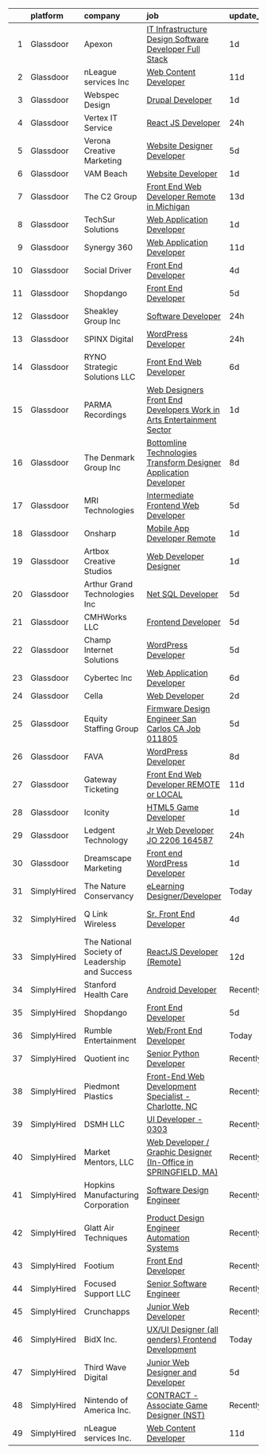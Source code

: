 

|    | platform    | company                                        | job                                                                                                                                                                                                                                                                                                                                                                                                                                                                                                                                                                                                                                                                                                                                                                                                                                                                                                                                                                                                                                                                                                                                               | update_time   | location                |
|---:|:------------|:-----------------------------------------------|:--------------------------------------------------------------------------------------------------------------------------------------------------------------------------------------------------------------------------------------------------------------------------------------------------------------------------------------------------------------------------------------------------------------------------------------------------------------------------------------------------------------------------------------------------------------------------------------------------------------------------------------------------------------------------------------------------------------------------------------------------------------------------------------------------------------------------------------------------------------------------------------------------------------------------------------------------------------------------------------------------------------------------------------------------------------------------------------------------------------------------------------------------|:--------------|:------------------------|
|  1 | Glassdoor   | Apexon                                         | [IT Infrastructure Design   Software Developer   Full Stack](https://www.glassdoor.com/partner/jobListing.htm?pos=121&ao=1136043&s=58&guid=000001816623324887a9465c83152840&src=GD_JOB_AD&t=SR&vt=w&cs=1_d931d678&cb=1655275991952&jobListingId=1007937039869&jrtk=3-0-1g5j26cjeq063801-1g5j26cjs2heh000-49ab25c4a57032f2-)                                                                                                                                                                                                                                                                                                                                                                                                                                                                                                                                                                                                                                                                                                                                                                                                                       | 1d            | Chicago, IL             |
|  2 | Glassdoor   | nLeague services Inc                           | [Web Content Developer](https://www.glassdoor.com/partner/jobListing.htm?pos=114&ao=1136043&s=58&guid=000001816623324887a9465c83152840&src=GD_JOB_AD&t=SR&vt=w&ea=1&cs=1_288763d3&cb=1655275991951&jobListingId=1007916576869&jrtk=3-0-1g5j26cjeq063801-1g5j26cjs2heh000-df2d8b73c28e92ba-)                                                                                                                                                                                                                                                                                                                                                                                                                                                                                                                                                                                                                                                                                                                                                                                                                                                       | 11d           | Atlanta, GA             |
|  3 | Glassdoor   | Webspec Design                                 | [Drupal Developer](https://www.glassdoor.com/partner/jobListing.htm?pos=125&ao=1136043&s=58&guid=000001816623324887a9465c83152840&src=GD_JOB_AD&t=SR&vt=w&ea=1&cs=1_b5eecd89&cb=1655275991952&jobListingId=1007935838976&jrtk=3-0-1g5j26cjeq063801-1g5j26cjs2heh000-45adb0aea70aaad9-)                                                                                                                                                                                                                                                                                                                                                                                                                                                                                                                                                                                                                                                                                                                                                                                                                                                            | 1d            | Remote                  |
|  4 | Glassdoor   | Vertex IT Service                              | [React JS Developer](https://www.glassdoor.com/partner/jobListing.htm?pos=109&ao=1136043&s=58&guid=000001816623324887a9465c83152840&src=GD_JOB_AD&t=SR&vt=w&ea=1&cs=1_d8b1a79d&cb=1655275991951&jobListingId=1007939133212&jrtk=3-0-1g5j26cjeq063801-1g5j26cjs2heh000-13e54f09f3bab6e6-)                                                                                                                                                                                                                                                                                                                                                                                                                                                                                                                                                                                                                                                                                                                                                                                                                                                          | 24h           | Remote                  |
|  5 | Glassdoor   | Verona Creative Marketing                      | [Website Designer Developer](https://www.glassdoor.com/partner/jobListing.htm?pos=129&ao=1136043&s=58&guid=000001816623324887a9465c83152840&src=GD_JOB_AD&t=SR&vt=w&ea=1&cs=1_25db0b32&cb=1655275991956&jobListingId=1007929630622&jrtk=3-0-1g5j26cjeq063801-1g5j26cjs2heh000-7627670389c97643-)                                                                                                                                                                                                                                                                                                                                                                                                                                                                                                                                                                                                                                                                                                                                                                                                                                                  | 5d            | Remote                  |
|  6 | Glassdoor   | VAM Beach                                      | [Website Developer](https://www.glassdoor.com/partner/jobListing.htm?pos=110&ao=1136043&s=58&guid=000001816623324887a9465c83152840&src=GD_JOB_AD&t=SR&vt=w&ea=1&cs=1_7ec76f15&cb=1655275991951&jobListingId=1007936595651&jrtk=3-0-1g5j26cjeq063801-1g5j26cjs2heh000-cb55c50691f9c0fd-)                                                                                                                                                                                                                                                                                                                                                                                                                                                                                                                                                                                                                                                                                                                                                                                                                                                           | 1d            | Remote                  |
|  7 | Glassdoor   | The C2 Group                                   | [Front End Web Developer  Remote in Michigan ](https://www.glassdoor.com/partner/jobListing.htm?pos=104&ao=1110586&s=58&guid=000001816623324887a9465c83152840&src=GD_JOB_AD&t=SR&vt=w&ea=1&cs=1_4907e301&cb=1655275991950&jobListingId=1007910229074&cpc=654405A9B1E0A9F5&jrtk=3-0-1g5j26cjeq063801-1g5j26cjs2heh000-e03917c5477f11c5--6NYlbfkN0A8vWNZu0Fuho3WsY_OlUy3fu0c3DIrtD5o3Tw6pQ4lFPHBGkmDutwfMhHWYxWA81dfim1KW3nE2cBjuW--Ph5XZ4uoo6lR150u2uiVdBsuUVH2ncY9E0OC7zdpugZ0S8WJdfbv0C4EXeCRyY8Sk3xaDNZwN2Ov14SSbySwO2F0xMANqRf4iDbK7JRNfL68BR46YlaeQfiqdl5IePV9zSc9rrwkhmuB9hxQ3d8xXC5SGkiaIq7htSzYABx15gsSEdgQ91Knur5VR2m-2ddd3uXPmyDyiAtL97G5rasSryGpMBTRnMelaimI4Vo8advIMp-tI78apbrvpu1cDki4CXt-quLRVcFJ_4Utzj6_l1e_5rttI3kP-WZQPQqlxEgUA1eyRMPgVPrbHEsaeVPpexooHHSiuidyiut-Q47iW8rv5Sn4dVSaropZ7ICXegyh0-HNaY4Czr6g3NmsbdO7JFkDqo2U_XaRZ6bui53NK_sH9La3Y_lVRq7DDVM28YrGUbouIFhqrRIMbPnfENSRh0vpKQxf_FZhIXEbHjj34cuedQ%3D%3D)                                                                                                                                                                                                               | 13d           | Remote                  |
|  8 | Glassdoor   | TechSur Solutions                              | [Web Application Developer](https://www.glassdoor.com/partner/jobListing.htm?pos=120&ao=1136043&s=58&guid=000001816623324887a9465c83152840&src=GD_JOB_AD&t=SR&vt=w&ea=1&cs=1_574d0323&cb=1655275991952&jobListingId=1007937613250&jrtk=3-0-1g5j26cjeq063801-1g5j26cjs2heh000-10750eecf7d0ddc1-)                                                                                                                                                                                                                                                                                                                                                                                                                                                                                                                                                                                                                                                                                                                                                                                                                                                   | 1d            | Washington, DC          |
|  9 | Glassdoor   | Synergy 360                                    | [Web Application Developer](https://www.glassdoor.com/partner/jobListing.htm?pos=102&ao=1110586&s=58&guid=000001816623324887a9465c83152840&src=GD_JOB_AD&t=SR&vt=w&ea=1&cs=1_3120e880&cb=1655275991950&jobListingId=1007916078773&cpc=F583A5AE0DDDFE3A&jrtk=3-0-1g5j26cjeq063801-1g5j26cjs2heh000-29ccddcbc13599f4--6NYlbfkN0D3144mSAre_s2DyY13LhQs0VT40Ny06JpOHOzDNPfCMOPtH0hK8WyPBEVs6-RgPgnDufC31XtsuCJqo2t82BuI4oDEEYmSSiJecdWdwZ5OkPEEIKfQITnmixD97aXNUSMzjoxhCKQuq1KRbgfrOJ90P5KGiPcJ5p4rhkZ_0KPveUBLie4BHOSvCqtR9KEzhcXU5Ed_hQ9H9f-ZJ-0NZlbXghPvG6FB_WVjA2r3vcGC3PxiX3NFExEOdTso2zFng7VFZ0SyfOli3BmbhGN7Ic5hu6ZGb8dukXf4D29onXWHwI5vEZv6anfGj3iNScGBKipzXSkX28Ntnfy9eJp_0EJw7GbdrsDSQCBC8deAYKLO5WGb5mvrcqavnUINSIQbU9yxV9iXZ4yJNrFIwayorKmClGf9IVdy5RcSb1GV7TprhEfRCks9NNRRWHsCMOdaUIVbMvY6Nb9hfJjcbo85wwy_JDmSXuUQER6XVl2hX10dEdsYSmtTTy4oq42_-84TKqg%3D)                                                                                                                                                                                                                                                                                | 11d           | Remote                  |
| 10 | Glassdoor   | Social Driver                                  | [Front End Developer](https://www.glassdoor.com/partner/jobListing.htm?pos=130&ao=1136043&s=58&guid=000001816623324887a9465c83152840&src=GD_JOB_AD&t=SR&vt=w&ea=1&cs=1_b2b648d8&cb=1655275991956&jobListingId=1007931602488&jrtk=3-0-1g5j26cjeq063801-1g5j26cjs2heh000-050af103d66d8998-)                                                                                                                                                                                                                                                                                                                                                                                                                                                                                                                                                                                                                                                                                                                                                                                                                                                         | 4d            | Washington, DC          |
| 11 | Glassdoor   | Shopdango                                      | [Front End Developer](https://www.glassdoor.com/partner/jobListing.htm?pos=123&ao=1136043&s=58&guid=000001816623324887a9465c83152840&src=GD_JOB_AD&t=SR&vt=w&ea=1&cs=1_1baa4b9a&cb=1655275991952&jobListingId=1007930332314&jrtk=3-0-1g5j26cjeq063801-1g5j26cjs2heh000-f5761aed3df20b4a-)                                                                                                                                                                                                                                                                                                                                                                                                                                                                                                                                                                                                                                                                                                                                                                                                                                                         | 5d            | Remote                  |
| 12 | Glassdoor   | Sheakley Group  Inc                            | [Software Developer](https://www.glassdoor.com/partner/jobListing.htm?pos=119&ao=1136043&s=58&guid=000001816623324887a9465c83152840&src=GD_JOB_AD&t=SR&vt=w&ea=1&cs=1_e4cbe72d&cb=1655275991952&jobListingId=1007939988092&jrtk=3-0-1g5j26cjeq063801-1g5j26cjs2heh000-e75eaa2a064b0d15-)                                                                                                                                                                                                                                                                                                                                                                                                                                                                                                                                                                                                                                                                                                                                                                                                                                                          | 24h           | Remote                  |
| 13 | Glassdoor   | SPINX Digital                                  | [WordPress Developer](https://www.glassdoor.com/partner/jobListing.htm?pos=116&ao=1136043&s=58&guid=000001816623324887a9465c83152840&src=GD_JOB_AD&t=SR&vt=w&ea=1&cs=1_108ebb62&cb=1655275991951&jobListingId=1007938166075&jrtk=3-0-1g5j26cjeq063801-1g5j26cjs2heh000-93764859a95d8273-)                                                                                                                                                                                                                                                                                                                                                                                                                                                                                                                                                                                                                                                                                                                                                                                                                                                         | 24h           | Remote                  |
| 14 | Glassdoor   | RYNO Strategic Solutions LLC                   | [Front End Web Developer](https://www.glassdoor.com/partner/jobListing.htm?pos=128&ao=1136043&s=58&guid=000001816623324887a9465c83152840&src=GD_JOB_AD&t=SR&vt=w&ea=1&cs=1_59e8657a&cb=1655275991956&jobListingId=1007927058161&jrtk=3-0-1g5j26cjeq063801-1g5j26cjs2heh000-4ec8e12dea618db1-)                                                                                                                                                                                                                                                                                                                                                                                                                                                                                                                                                                                                                                                                                                                                                                                                                                                     | 6d            | Remote                  |
| 15 | Glassdoor   | PARMA Recordings                               | [Web Designers Front End Developers   Work in Arts   Entertainment Sector](https://www.glassdoor.com/partner/jobListing.htm?pos=105&ao=1110586&s=58&guid=000001816623324887a9465c83152840&src=GD_JOB_AD&t=SR&vt=w&ea=1&cs=1_49d760fa&cb=1655275991951&jobListingId=1007936127371&cpc=47CFDC01B3F81FAC&jrtk=3-0-1g5j26cjeq063801-1g5j26cjs2heh000-e9a97b03e154af19--6NYlbfkN0BMd6i3W3qmAtDke4ZitYLMBEMpVvOQU_aO9JUqgRRkg0YiWr3O3EY-kQ_OnwYZe1kEGbPykYfxN0SPjhNNf6ok3NSl-efremPdl_yE9Oxlai6wWmpYxgSooe-BCUgqWHH54-yszYlnQl4scJjmMMVq60-GBGS04NWaZxcJlVN02CRrUisv2CDACHWLvk34R4cGqpReCAAVTUudcZCglz_0BEWfuRDmZgLf93jxd62P_94BaWl71pLZp_-xeyVJlOuEFOy_D5HJz0lqPfKhgytQuzHautRMsjH94_PAHYK6KPXKM6uNeosnuD_XOA0B97LID53jRx_25QO7mI3psxQ7DtpkqoY0GIW0HaXgSV4J45y5ABCVtNx_yowaV8rJ_eylF43qz8jwpETklY2qQmqfoUOaShIeE2G9a_-wza-R44CxzQYTZ-akbgo-P2nkJJ646fL9KcnAMWWCZRDdqcOjIC8fqttdNT0rDdlhQA_0yVpeSePDAo48RiwKUTBq2KeTzCOIezFeMbsOOQUbmFzxqh_oKSHDx3G0uCABXYklb6F2uUmqV6iK)                                                                                                                                                                               | 1d            | Remote                  |
| 16 | Glassdoor   | The Denmark Group  Inc                         | [ Bottomline Technologies Transform Designer Application Developer ](https://www.glassdoor.com/partner/jobListing.htm?pos=101&ao=1110586&s=58&guid=000001816623324887a9465c83152840&src=GD_JOB_AD&t=SR&vt=w&ea=1&cs=1_f2d7d31c&cb=1655275991950&jobListingId=1007920677812&cpc=6EF74AC2F94C1840&jrtk=3-0-1g5j26cjeq063801-1g5j26cjs2heh000-c9509fc5d067a275--6NYlbfkN0CnvnrZV6i1JGX1yqycrBVKxG_QbmFGo1hJvaAPDrdCVTET5rWUgFWpZGgoZc06_HNnY7hdT5y1kDU_dzPnswIN34pdZNgNK1ilmmQcF4UlgBkJtOJXqS4SHehDpnMOgd-7-BM4x5-4Lwr_f_7lGtzLgqaA8CJxUoK7HXFt460O2Himc83l5I4fCMyIzzRDPz0CMVurktET4abq2hnLEGOE3B_bO5Nz6Zgj6fi0hLV1-RDOMLgps9UoRpstCCBLZ0tj6dPQ-PHcs4J3Ysip6Cq_yLOlBR4DoMg8LzIi67G0PQmNhqWbucmzFmBuu-JErdG-5vwjk_l-QhLukN-bKVsdubxUkytwUZH0ISlQZMvsmrv4j3_yuGR06HyZ5NTawN2laWHVKaZuvk5lPM-izBl6zFZQCU2wOVXA4OkB3NXrl3fUvwiFcHzwsUhmFS2OxM9tq6mnMtz946fM8nObVhZyWFmfZvOiPGMjfFP7yF5cwKfZmUKc6nSoSfTj9TbaCzZa3hAU_TyM2_fHOsJ_CbzSfC5iyTE-vjNVyc7op-MxrRI13jiu5FqFHAoz_F3lNls%3D)                                                                                                                                                                       | 8d            | Remote                  |
| 17 | Glassdoor   | MRI Technologies                               | [Intermediate Frontend Web Developer](https://www.glassdoor.com/partner/jobListing.htm?pos=118&ao=1136043&s=58&guid=000001816623324887a9465c83152840&src=GD_JOB_AD&t=SR&vt=w&ea=1&cs=1_a0091063&cb=1655275991952&jobListingId=1007930173683&jrtk=3-0-1g5j26cjeq063801-1g5j26cjs2heh000-1b7009ab4180666d-)                                                                                                                                                                                                                                                                                                                                                                                                                                                                                                                                                                                                                                                                                                                                                                                                                                         | 5d            | Remote                  |
| 18 | Glassdoor   | Onsharp                                        | [Mobile App Developer  Remote ](https://www.glassdoor.com/partner/jobListing.htm?pos=124&ao=1136043&s=58&guid=000001816623324887a9465c83152840&src=GD_JOB_AD&t=SR&vt=w&ea=1&cs=1_0cb74e88&cb=1655275991952&jobListingId=1007937581178&jrtk=3-0-1g5j26cjeq063801-1g5j26cjs2heh000-4be2409974c49a20-)                                                                                                                                                                                                                                                                                                                                                                                                                                                                                                                                                                                                                                                                                                                                                                                                                                               | 1d            | Fargo, ND               |
| 19 | Glassdoor   | Artbox Creative Studios                        | [Web Developer Designer](https://www.glassdoor.com/partner/jobListing.htm?pos=117&ao=1136043&s=58&guid=000001816623324887a9465c83152840&src=GD_JOB_AD&t=SR&vt=w&ea=1&cs=1_d9f59de1&cb=1655275991952&jobListingId=1007936153818&jrtk=3-0-1g5j26cjeq063801-1g5j26cjs2heh000-a2690f324a798b58-)                                                                                                                                                                                                                                                                                                                                                                                                                                                                                                                                                                                                                                                                                                                                                                                                                                                      | 1d            | Remote                  |
| 20 | Glassdoor   | Arthur Grand Technologies Inc                  | [Net SQL Developer](https://www.glassdoor.com/partner/jobListing.htm?pos=112&ao=1136043&s=58&guid=000001816623324887a9465c83152840&src=GD_JOB_AD&t=SR&vt=w&ea=1&cs=1_3f8ab3aa&cb=1655275991951&jobListingId=1007929005059&jrtk=3-0-1g5j26cjeq063801-1g5j26cjs2heh000-7dc177e4791c138f-)                                                                                                                                                                                                                                                                                                                                                                                                                                                                                                                                                                                                                                                                                                                                                                                                                                                           | 5d            | Remote                  |
| 21 | Glassdoor   | CMHWorks  LLC                                  | [Frontend Developer](https://www.glassdoor.com/partner/jobListing.htm?pos=108&ao=1136043&s=58&guid=000001816623324887a9465c83152840&src=GD_JOB_AD&t=SR&vt=w&ea=1&cs=1_55b79c2e&cb=1655275991951&jobListingId=1007929345989&jrtk=3-0-1g5j26cjeq063801-1g5j26cjs2heh000-ca251cafc0e107eb-)                                                                                                                                                                                                                                                                                                                                                                                                                                                                                                                                                                                                                                                                                                                                                                                                                                                          | 5d            | Remote                  |
| 22 | Glassdoor   | Champ Internet Solutions                       | [WordPress Developer](https://www.glassdoor.com/partner/jobListing.htm?pos=111&ao=1136043&s=58&guid=000001816623324887a9465c83152840&src=GD_JOB_AD&t=SR&vt=w&ea=1&cs=1_f22c6917&cb=1655275991951&jobListingId=1007929198404&jrtk=3-0-1g5j26cjeq063801-1g5j26cjs2heh000-c0e44c97e592497c-)                                                                                                                                                                                                                                                                                                                                                                                                                                                                                                                                                                                                                                                                                                                                                                                                                                                         | 5d            | Remote                  |
| 23 | Glassdoor   | Cybertec Inc                                   | [Web Application Developer](https://www.glassdoor.com/partner/jobListing.htm?pos=122&ao=1136043&s=58&guid=000001816623324887a9465c83152840&src=GD_JOB_AD&t=SR&vt=w&ea=1&cs=1_d31b20d0&cb=1655275991952&jobListingId=1007926056460&jrtk=3-0-1g5j26cjeq063801-1g5j26cjs2heh000-dc846ea0a3f4aeb2-)                                                                                                                                                                                                                                                                                                                                                                                                                                                                                                                                                                                                                                                                                                                                                                                                                                                   | 6d            | Remote                  |
| 24 | Glassdoor   | Cella                                          | [Web Developer](https://www.glassdoor.com/partner/jobListing.htm?pos=103&ao=1110586&s=58&guid=000001816623324887a9465c83152840&src=GD_JOB_AD&t=SR&vt=w&cs=1_50875e59&cb=1655275991950&jobListingId=1007933574378&cpc=F41FEAB56D215062&jrtk=3-0-1g5j26cjeq063801-1g5j26cjs2heh000-ead3625b093bf14a--6NYlbfkN0ABL5jwqrJX8j4-zsE1pdctockIOMh3bUiDojLxDHSgfnyfdrl215GIT9Vdrv6w9UmLqWcOeJ4vt1pB5ItNXJdgMiO-Ksj15E6QSuMBh3603ZTAGpzIEoiCcCHlb9jgzp_S7HUAjna3-9oAyl-6rnDYzDAaQqjBta0RkHRDi6R1_m8VHU6z17nHk6017y_IX4uyGMeansIOVj1yh-gJ2Zn3RZAp4nMTj7oEJb7dotAGG3bgv8TnkkDYqJL0gEQc9wXv9z5xdEOCqNWndLSPCo9U2nB62TKdZrXbEcvxvvT14xQvubNBL8R031Dro_UeeDF_4LY2uPtoZ7Qj02LKcwoFK5sLsALGRmL5-kbiL0hTmK8p_N-F8C-KMGQuvW_qHUiDy1ZeCQL20-nMGT7IC9WcZoXWY1BklkaWjHtQchJ_LhjTD7LAUr5iQcJ2UXtjzvLi_vYSfmGdUwfm7geGtMT3qIUwHnWQeplR1vRRqPxzSuvNLEOwglhMZMnIUfjaYov6l7V06seVnZl0Y4BtU3tqq2BBwN1BmRf7U1oxsjkMQtQP9k0qbvnVPT97XhZVMyTYVrTi4D-ttKqm17lqOsNUPtIV4GjgVPKvy1t01h3ytOeSckT_kE7aUMt8Xqmzxf-u7nghhjYGwqsxh6gFfA_ionLdkCrrcmHkIKX4JavOaw6tuL8upEzM6TOzTqRkZdzmlvgWu3HWuA28kwMWSZY-cgWnDDr7EJIatIkbVoqrAW_yKedYwyf1wxXAI7lWA-EqgISlIgpdGrOs6P-YBA9EPtz80tH5uNY%3D) | 2d            | Atlanta, GA             |
| 25 | Glassdoor   | Equity Staffing Group                          | [Firmware Design Engineer  San Carlos  CA  Job 011805 ](https://www.glassdoor.com/partner/jobListing.htm?pos=107&ao=1110586&s=58&guid=000001816623324887a9465c83152840&src=GD_JOB_AD&t=SR&vt=w&ea=1&cs=1_e29994b5&cb=1655275991951&jobListingId=1007929208788&cpc=2CAED5C921A5F994&jrtk=3-0-1g5j26cjeq063801-1g5j26cjs2heh000-57e1a28f58a6a401--6NYlbfkN0C1yyJIapRlEdYOhDmVropYbNu6_NST9zaz4GWjsOuGwSr2S_wuxMSgMUxyoNOegNIN1ovF8ZPnLh8M7aZ-Chbaw6RTlL-SOQEQhXQU6mUBQbZ7_bGBD_5odl_URqtHr6MnfKEF2gIgNSF2tEsxq8uZruxc30RkDvWi2CjxLH2qjzcRAL0xFZtR3g9iaiY-InODUpkRrDOlGmqUG_ECiCxzNeGTq_OGC4n3dwNxjPWY1a-AYBHomwo-6R-fgixHQwCdspMfhoPEyMTjJJMw0ScyUbP_y1FXhTxCKRD8zirOicWebw7NUXvRUlEI9ff3zT8wz6ez6k2JE77m4n3lV2nil2R066XmtdBr7jDT_8H3GzPhWPAtsthrMZzSSr3P46-2kREGN2eLEqO92tDZlsqZiwD8FgLwQvAUIRBxQKctpLZmmWdGLGl7jvXQeJGhlY5IMorQJZkdZKVWhZnGEzb82I9yVyASt30mil9lmqmklns6ZWdTMgs70V-sB4-B8b1NiqA_fyJT8w%3D%3D)                                                                                                                                                                                                                                      | 5d            | San Carlos, CA          |
| 26 | Glassdoor   | FAVA                                           | [WordPress Developer](https://www.glassdoor.com/partner/jobListing.htm?pos=126&ao=1136043&s=58&guid=000001816623324887a9465c83152840&src=GD_JOB_AD&t=SR&vt=w&ea=1&cs=1_cee6bfd9&cb=1655275991956&jobListingId=1007922169739&jrtk=3-0-1g5j26cjeq063801-1g5j26cjs2heh000-81c6bd4d3d8582c1-)                                                                                                                                                                                                                                                                                                                                                                                                                                                                                                                                                                                                                                                                                                                                                                                                                                                         | 8d            | Remote                  |
| 27 | Glassdoor   | Gateway Ticketing                              | [Front End Web Developer   REMOTE or LOCAL](https://www.glassdoor.com/partner/jobListing.htm?pos=115&ao=1136043&s=58&guid=000001816623324887a9465c83152840&src=GD_JOB_AD&t=SR&vt=w&ea=1&cs=1_3f0f7a03&cb=1655275991951&jobListingId=1007916546728&jrtk=3-0-1g5j26cjeq063801-1g5j26cjs2heh000-839678532e6d17d9-)                                                                                                                                                                                                                                                                                                                                                                                                                                                                                                                                                                                                                                                                                                                                                                                                                                   | 11d           | Remote                  |
| 28 | Glassdoor   | Iconity                                        | [HTML5 Game Developer](https://www.glassdoor.com/partner/jobListing.htm?pos=127&ao=1136043&s=58&guid=000001816623324887a9465c83152840&src=GD_JOB_AD&t=SR&vt=w&cs=1_d3ec6d99&cb=1655275991956&jobListingId=1007935664880&jrtk=3-0-1g5j26cjeq063801-1g5j26cjs2heh000-41bfe906ac1fdd05-)                                                                                                                                                                                                                                                                                                                                                                                                                                                                                                                                                                                                                                                                                                                                                                                                                                                             | 1d            | Remote                  |
| 29 | Glassdoor   | Ledgent Technology                             | [Jr  Web Developer  JO 2206 164587 ](https://www.glassdoor.com/partner/jobListing.htm?pos=106&ao=1110586&s=58&guid=000001816623324887a9465c83152840&src=GD_JOB_AD&t=SR&vt=w&cs=1_2cdaefb1&cb=1655275991950&jobListingId=1007939704161&cpc=47CFDC01B3F81FAC&jrtk=3-0-1g5j26cjeq063801-1g5j26cjs2heh000-145bcbc9936b2581--6NYlbfkN0BhfrGGbcblirJ0_oD-V1jJ9SBvie1turFDKTAe6KCgNxcglQf_GDNs19Mxti6n_Sqr68PVAOuRfGvAxdvY4X1GgZOVzAOcPqagn-QvrInoCr0rXs6oTdVqsy7xiRaPyg-nNViKaA5Gohx8wkhuPvDMhSlQaDvj8Nc8wzkCJhEn7byMr2EFbtrne4-cmeZbtXfm7s9PSPKM3HTN89E640dOE3lsFl6Up4YA936I-Y68KDDoTPPoQgiImO7hoV2rXVNEvCbEbdHmsaHLHlxnmqf8VistnQZP0C8-ibax_-uzWtkPIWAEagXUHaYw9eGNc5CGO--nhd6hNCpZLuYIIRvgxXQ-pPgLXS780QibTULZM-0J1xtLerdXH_58f9jQk5uJbnnP316CxkbtVpPwZ15N_Zzy5cwPfKZ4jm-9257fNGAOyPifbtcYCu2uTH4xZm7VXfyCBG7mqPiaSOFg0a3rRXMctn90vxOnuD0V2B2HSuo_sOhCXZQ95q0cie8SfTltYFeE7dDdlEjy3ygEYNd16XYiSBnH982Sy98mv60sQhduLa_HwjiSxhuz5mHm2gLLJZkOAH5oC2i22LaSlwyJf31aMx52Ek86ge1ZseizKROiC0dZ4hUbL-6FP6GF59oAGcQO_Vi96A%3D%3D)                                                                                                                              | 24h           | Sacramento, CA          |
| 30 | Glassdoor   | Dreamscape Marketing                           | [Front end WordPress Developer](https://www.glassdoor.com/partner/jobListing.htm?pos=113&ao=1136043&s=58&guid=000001816623324887a9465c83152840&src=GD_JOB_AD&t=SR&vt=w&ea=1&cs=1_3c72cf46&cb=1655275991951&jobListingId=1007935715532&jrtk=3-0-1g5j26cjeq063801-1g5j26cjs2heh000-24aae4c418b2f88b-)                                                                                                                                                                                                                                                                                                                                                                                                                                                                                                                                                                                                                                                                                                                                                                                                                                               | 1d            | Remote                  |
| 31 | SimplyHired | The Nature Conservancy                         | [eLearning Designer/Developer](https://www.simplyhired.com/job/39nIcZ_P3NLbbIOliElGR2cS78NNyuyyumIYisj7-AMcX-KICNH1xg?q=design+developer)                                                                                                                                                                                                                                                                                                                                                                                                                                                                                                                                                                                                                                                                                                                                                                                                                                                                                                                                                                                                         | Today         | United States           |
| 32 | SimplyHired | Q Link Wireless                                | [Sr. Front End Developer](https://www.simplyhired.com/job/S8VxjHZGYsCUIjZkxyF0ixI5O3ygcbNqsNNz1XPUj7S6mjQ6iyIGjw?q=design+developer)                                                                                                                                                                                                                                                                                                                                                                                                                                                                                                                                                                                                                                                                                                                                                                                                                                                                                                                                                                                                              | 4d            | Fort Lauderdale, FL     |
| 33 | SimplyHired | The National Society of Leadership and Success | [ReactJS Developer (Remote)](https://www.simplyhired.com/job/VVdD8FAdKgp6_paAbNzHGayj4JTf6wbif-wqfRKSx4DNnHw-wkbKKw?q=design+developer)                                                                                                                                                                                                                                                                                                                                                                                                                                                                                                                                                                                                                                                                                                                                                                                                                                                                                                                                                                                                           | 12d           | Miami, FL               |
| 34 | SimplyHired | Stanford Health Care                           | [Android Developer](https://www.simplyhired.com/job/bixntMy0ujDioU4BjtZEEvVL_r_XDW95SQ5woSmxcbcU1YTvBsekZQ?q=design+developer)                                                                                                                                                                                                                                                                                                                                                                                                                                                                                                                                                                                                                                                                                                                                                                                                                                                                                                                                                                                                                    | Recently      | Palo Alto, CA           |
| 35 | SimplyHired | Shopdango                                      | [Front End Developer](https://www.simplyhired.com/job/bj_jHAlHEbJQxg6utAEaVHbLN-E8q38f6-QtkWrp_J7xv6ur7Q1row?q=design+developer)                                                                                                                                                                                                                                                                                                                                                                                                                                                                                                                                                                                                                                                                                                                                                                                                                                                                                                                                                                                                                  | 5d            | Remote                  |
| 36 | SimplyHired | Rumble Entertainment                           | [Web/Front End Developer](https://www.simplyhired.com/job/4PdyOoxrColrvBrNLoHYfM5GorhTWlHsJER7m3X0Nzh3pV_v2lvkpg?q=design+developer)                                                                                                                                                                                                                                                                                                                                                                                                                                                                                                                                                                                                                                                                                                                                                                                                                                                                                                                                                                                                              | Today         | Remote                  |
| 37 | SimplyHired | Quotient inc                                   | [Senior Python Developer](https://www.simplyhired.com/job/nwB1y9mxCWwGjBIOMj12v2RihCvHoALeoVNZgGXCzveJC9Xoaph5kQ?q=design+developer)                                                                                                                                                                                                                                                                                                                                                                                                                                                                                                                                                                                                                                                                                                                                                                                                                                                                                                                                                                                                              | Recently      | Bethesda, MD            |
| 38 | SimplyHired | Piedmont Plastics                              | [Front-End Web Development Specialist - Charlotte, NC](https://www.simplyhired.com/job/puGR9dPSBhy7ioI2V9eUNXxatJn7aHUtRPOv1P0KxovbLCcxd93c5g?q=design+developer)                                                                                                                                                                                                                                                                                                                                                                                                                                                                                                                                                                                                                                                                                                                                                                                                                                                                                                                                                                                 | Recently      | Charlotte, NC           |
| 39 | SimplyHired | DSMH LLC                                       | [UI Developer - 0303](https://www.simplyhired.com/job/5uYdSP7SsNGxK09_Ov6zNQhuxUKLX-oIXjlCgij6ADfw35AwOg5rvg?q=design+developer)                                                                                                                                                                                                                                                                                                                                                                                                                                                                                                                                                                                                                                                                                                                                                                                                                                                                                                                                                                                                                  | Recently      | Peoria, IL              |
| 40 | SimplyHired | Market Mentors, LLC                            | [Web Developer / Graphic Designer (In-Office in SPRINGFIELD, MA)](https://www.simplyhired.com/job/kdDKEVojufcVMH10vEpQNtf-fbxzehti8PQJudzg7GIUfRr5_tUjIg?q=design+developer)                                                                                                                                                                                                                                                                                                                                                                                                                                                                                                                                                                                                                                                                                                                                                                                                                                                                                                                                                                      | Recently      | Hartford, CT            |
| 41 | SimplyHired | Hopkins Manufacturing Corporation              | [Software Design Engineer](https://www.simplyhired.com/job/qY8slYaw9wD2ocnPC4HaJoxOS535kfd1g9te5vVup0OD4IWDFxIROg?q=design+developer)                                                                                                                                                                                                                                                                                                                                                                                                                                                                                                                                                                                                                                                                                                                                                                                                                                                                                                                                                                                                             | Recently      | Emporia, KS             |
| 42 | SimplyHired | Glatt Air Techniques                           | [Product Design Engineer Automation Systems](https://www.simplyhired.com/job/CO4072qJKi5qqAVOYnG70QqF-nIjki_E6BVfNIYNiWJtvCBG4dP8sA?q=design+developer)                                                                                                                                                                                                                                                                                                                                                                                                                                                                                                                                                                                                                                                                                                                                                                                                                                                                                                                                                                                           | Recently      | Ramsey, NJ              |
| 43 | SimplyHired | Footium                                        | [Front End Developer](https://www.simplyhired.com/job/2pZNSSmtswuCsCvQFyLfLviaWUqA1Q7dgd5fP6G81FKazw9wDOb0Fw?q=design+developer)                                                                                                                                                                                                                                                                                                                                                                                                                                                                                                                                                                                                                                                                                                                                                                                                                                                                                                                                                                                                                  | Recently      | Remote                  |
| 44 | SimplyHired | Focused Support LLC                            | [Senior Software Engineer](https://www.simplyhired.com/job/Oy0JyfBQrB7idC_QUoj5aAz6aJQW662K8w3ejBmFrAgNpb4GXoJB0w?q=design+developer)                                                                                                                                                                                                                                                                                                                                                                                                                                                                                                                                                                                                                                                                                                                                                                                                                                                                                                                                                                                                             | Recently      | Logan, UT               |
| 45 | SimplyHired | Crunchapps                                     | [Junior Web Developer](https://www.simplyhired.com/job/WCG3OHgVbBDAUjwPBcN_6NksBp6TgvlNJA5BKtraUn2U_yHM1Ue0Xg?q=design+developer)                                                                                                                                                                                                                                                                                                                                                                                                                                                                                                                                                                                                                                                                                                                                                                                                                                                                                                                                                                                                                 | Recently      | New York, NY            |
| 46 | SimplyHired | BidX Inc.                                      | [UX/UI Designer (all genders) Frontend Development](https://www.simplyhired.com/job/a7ZxGJm1LMm2IvCive2EtfoVc0HYAc1bvIz5dc_p9Dw29-F4WcCKWg?q=design+developer)                                                                                                                                                                                                                                                                                                                                                                                                                                                                                                                                                                                                                                                                                                                                                                                                                                                                                                                                                                                    | Today         | Denver, CO +3 locations |
| 47 | SimplyHired | Third Wave Digital                             | [Junior Web Designer and Developer](https://www.simplyhired.com/job/NA3ws6XF3Q9HeeWY39CXa5Ux8j7QXoSHwTxQeT1HUD1KDBtwzk2IGw?q=design+developer)                                                                                                                                                                                                                                                                                                                                                                                                                                                                                                                                                                                                                                                                                                                                                                                                                                                                                                                                                                                                    | 5d            | Macon, GA               |
| 48 | SimplyHired | Nintendo of America Inc.                       | [CONTRACT - Associate Game Designer (NST)](https://www.simplyhired.com/job/gtct-XnGZ_zTfwf6pqrShCeuZurC4G5GBTi3IVtDFjWKfsKBVgZsjg?q=design+developer)                                                                                                                                                                                                                                                                                                                                                                                                                                                                                                                                                                                                                                                                                                                                                                                                                                                                                                                                                                                             | Recently      | Redmond, WA             |
| 49 | SimplyHired | nLeague services Inc.                          | [Web Content Developer](https://www.simplyhired.com/job/hE5iF6RR993aku4oWROXsKZ_SK1AxJye8fUstwFKxq_pBqfl8wrnnw?q=design+developer)                                                                                                                                                                                                                                                                                                                                                                                                                                                                                                                                                                                                                                                                                                                                                                                                                                                                                                                                                                                                                | 11d           | Atlanta, GA             |